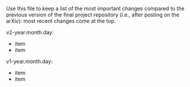 Use this file to keep a list of the most important changes compared to the previous version of the final project repository (i.e., after posting on the arXiv): most recent changes come at the top.

v2-year.month.day: 
* item
* item 

v1-year.month.day: 
* item 
* item 
